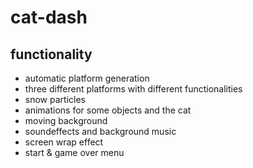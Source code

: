 # cat-dash

## functionality
- automatic platform generation
- three different platforms with different functionalities
- snow particles
- animations for some objects and the cat
- moving background
- soundeffects and background music
- screen wrap effect
- start & game over menu
